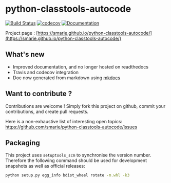 # python-classtools-autocode

[![Build Status](https://travis-ci.org/smarie/python-classtools-autocode.svg?branch=master)](https://travis-ci.org/smarie/python-classtools-autocode) [![codecov](https://codecov.io/gh/smarie/python-classtools-autocode/branch/master/graph/badge.svg)](https://codecov.io/gh/smarie/python-classtools-autocode) [![Documentation](https://img.shields.io/badge/docs-latest-blue.svg)](https://smarie.github.io/python-classtools-autocode/)

Project page : [https://smarie.github.io/python-classtools-autocode/](https://smarie.github.io/python-classtools-autocode/)

## What's new

* Improved documentation, and no longer hosted on readthedocs
* Travis and codecov integration
* Doc now generated from markdown using [mkdocs](http://www.mkdocs.org/)

## Want to contribute ?

Contributions are welcome ! Simply fork this project on github, commit your contributions, and create pull requests.

Here is a non-exhaustive list of interesting open topics: https://github.com/smarie/python-classtools-autocode/issues

## Packaging

This project uses `setuptools_scm` to synchronise the version number. Therefore the following command should be used for development snapshots as well as official releases: 

```bash
python setup.py egg_info bdist_wheel rotate -m.whl -k3
```
